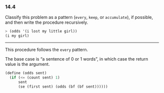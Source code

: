 ### 14.4

Classify this problem as a pattern (`every`, `keep`, or `accumulate`), if possible, and then write the procedure recursively.

~~~ scheme
> (odds '(i lost my little girl))
(i my girl)
~~~

***

This procedure follows the `every` pattern.

The base case is “a sentence of 0 or 1 words”, in which case the return value is the argument.

~~~ scheme
(define (odds sent)
  (if (<= (count sent) 1)
      sent
      (se (first sent) (odds (bf (bf sent))))))
~~~